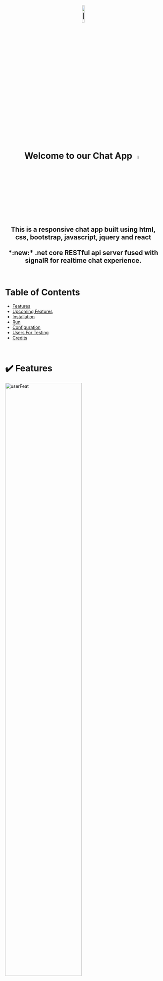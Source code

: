 <h1 align="center">
  <img src="https://user-images.githubusercontent.com/80215741/165474084-8f6d693c-df78-4b55-bd0a-1759f91b4f38.png" width="12%" alt="logo"/>
  <br/>
  Welcome to our Chat App
  <img src="https://media.giphy.com/media/hvRJCLFzcasrR4ia7z/giphy.gif" width="5%" alt="waveEmoji"/>
</h1>

<h2 align="center">
   This is a responsive chat app built using html, css, bootstrap, javascript, jquery and react
    <br/>    <br/>
*:new:* .net core RESTful api server fused with signalR for realtime chat experience.

</h2>

<br/>

# Table of Contents
* [Features](#features)
* [Upcoming Features](#upcoming)
* [Installation](#install)
* [Run](#run)
* [Configuration](#config)
* [Users For Testing](#users)
* [Credits](#credit)

<br/>

# :heavy_check_mark: Features <a name="features"/>
<img src="https://user-images.githubusercontent.com/80215741/165361358-46b0d597-6dd0-4d33-b722-845963576009.png" width="70%" alt="userFeat"/>

1. **User Management** - sign-in, sign-up and logout :
    - intuitive and responsive feedback forms
    - toggle to show / hide passwords fields
    - progress bar for sign up

\
\
<img src="https://user-images.githubusercontent.com/80215741/165364963-7e98bcc8-8848-4c83-990f-1c040b81aa29.png" width="70%" alt="sideFeat"/>

2. **Powerful Sidebar** :
    - chats organized by recent conversations
    - search for contacts
    - see last messages in a glance
    - easily start new conversation with another user (even pick his nickname !)

\
\
<img src="https://user-images.githubusercontent.com/80215741/165365242-d0f9ec1d-cbce-4dba-ad18-1a599a061b09.png" width="70%" alt="convFeat"/>

3. **Rich Conversation Page** :
    - distinguishable chat bubble colors
    - time and date stamp for each message

\
\
<img src="https://user-images.githubusercontent.com/80215741/165366801-c8a2b763-5282-4f49-966b-1bf6c8176484.png" width="70%" alt="logFeat"/>

4. **Realtime chat** :
    - send messages to any other user using the app
    - cross server communication in real time



<br/>

# :construction_worker: Upcoming Features <a name="upcoming"/>
1. **Emoji picker**
2. **Add Caption** - add text to image or video in the preview pane
3. **Redesign Scroll Bar**
4. **Rich Content** - send image, video, voice message and more !

<br/>

# :wrench: Installation <a name="install"/>

First thing to do will be to download all of the git files in this repository,
we will notice that we have 6 folders, we will focus on two of the folders: 

##### chatServerAPI and chatServerReact. 

\
as you can implicate the API folder will host the files necessary to run the api server and the React folder the chat server app itself.

1. Prepare the api server : \
in order to run the .net core RESTful api server we need an IDE of choice : we recommend **Rider** by jetbrain OR **visual studio** by microsoft. \
install the IDE of your choice and open existing project by locating the "chatServer.sln" file in the main repo folder. 


<br/>

2. Prepare the react app : \
here you can either use an IDE such as: **VSCode** or **Rider/Webstorm** by jetbrain, \
you will need to set up the chatAppReact as your main directory. \
after that you can continue to the linux guide below. 

<br/>
<br/>

###### Linux Guide For installing your react app :
1. First step would be to make sure you linux system and packages are updated :
```sh
sudo apt -y update && sudo apt -y upgrade
```
<br/>

2. Second step will be to install Node.js bundled with NPM, we will install them using the curl library provider
   which is recommended by the node.js devs, lastly we will install the latest stable versions by this time of writing
   which are node.js version 16 and npm version 8 by running these commands :
```sh
sudo apt install -y curl
curl -fsSL https://deb.nodesource.com/setup_16.x | sudo -E bash -
sudo apt-get install -y nodejs
```
<br/>

3. Third step will be to make sure you are able to compile native addons from npm, for\
   such support you will need to install the development tools :
```sh
sudo apt install -y build-essential
```
<br/>

4. The forth and last step will be to download the project files from git to your project directory of choice,\
   now , we will install the npm addons needed for this project :\
   \
   **Notice : make sure you run this command from the project directory (repoExtractedFolder/chatAppReact/) !**
```sh
npm install
```
<br/>

_That's it !_ you are few steps away from enjoying our chat app,
continue and run it using the run guide below.

<br/>

# :arrow_forward: Run <a name="run"/>

**Running the api server :** 

running from the IDE of your choice is as simple as running the Run configuration that automatically was created when you opened the project.

<br/>

**Running the react app :**

**Notice : make sure you run this command from the project directory (repoExtractedFolder/chatAppReact/) !**
1. First we will build the app for production to the build folder,
   It correctly bundles React in production mode and optimizes the build for the best performance.
   The build is minified and the filenames include the hashes.
   after this command the app is ready to be deployed!
```sh
npm run build
```
<br/>

2. Second, they only thing left to do is run the app,
   this command will run the app in the development mode and the app will open automatically in your default browser,
   if it doesn't Open http://localhost:3000 in your browser.
```sh
npm start
```

<br/>

For any errors with these commands please refer to this webpage : [Troubleshooting](https://create-react-app.dev/docs/troubleshooting/).

<br/>

# :gear: Configuration <a name="config"/>

in fact you can choose you own port for your api server or react project, we will show you how in this guide :

Setting up custom port for you api server :
1. to change the port of your api server head over to <br/> "../repoExtractedFolder/chatServerAPI/Program.cs" and under "profiles" your will see 
    ```sh
    "applicationUrl": "http://localhost:XXXX"
    ```
    from here you can pick any 4 digit port for you local server to run on.
in order for the server to approve connection from another servers or users head over to "../repoExtractedFolder/chatServerAPI/Program.cs" and in line 72 you will see the "AddCors" function, 
you will see 2 polices we have added, one for servers and the other for apps,
   - to add new server simply add the line :
       ```sh
       builder.WithOrigins("http://localhost:XXXX").AllowAnyMethod().AllowAnyHeader().AllowCredentials();
       ```
       to the "cors_policy". 

    <br/>

   - to add new app simply add the line : 
       ```sh
       .WithOrigins("http://localhost:XXXX")
       ```
       to the "ClientPermission" policy.
   
     <br/>
   - we have already added for you 2 servers on the ports 5125 and 5126 and 4 app ports on 3000 - 3003.

<br/>

2. Setting up custom port for you react app :

    head over to "../repoExtractedFolder/chatAppReact/package.json" and look for scripts, there you will see this line :
    ```sh
    "start": "set PORT=XXXX && react-scripts start",
    ```
    simply replace XXXX to any local port you set up your react app to run on,
dont forget to choose a port that exist in the "ClientPermission" policy in the server from step 1.
   
<br/>

3. Set up react app to work with your server :

    head over to  "../repoExtractedFolder/chatAppReact/src/App.js" and you will see right after the import a variable named "server",
    ```sh
    let server = "http://localhost:XXXX";
    ```
    simply replace XXXX to the local port you set up your api server to in step 1.

# :man_scientist: Users For Testing <a name="users"/>

- Peleg 
    - Username : pelegs29
    - Password : 2910

- Nadav
   - Username : nadavyk
   - Password : 1234

- itamar
   - Username : itamarb
   - Password : 1111111

<br/>

# :trophy: Credits <a name="credit"/>
> Nadav Yakobovich

> Peleg Shlomo

<br/>

serverContext for easily debug and change server url in the react project,
to change it -> head over to the App.js and change the server var

